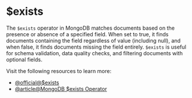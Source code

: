 # $exists

The `$exists` operator in MongoDB matches documents based on the presence or absence of a specified field. When set to true, it finds documents containing the field regardless of value (including null), and when false, it finds documents missing the field entirely. `$exists` is useful for schema validation, data quality checks, and filtering documents with optional fields.

Visit the following resources to learn more:

- [@official@\$exists](https://www.mongodb.com/docs/manual/reference/operator/query/exists/)
- [@article@MongoDB \$exists Operator](https://sparkbyexamples.com/mongodb/using-mongodb-exists-operator/)
